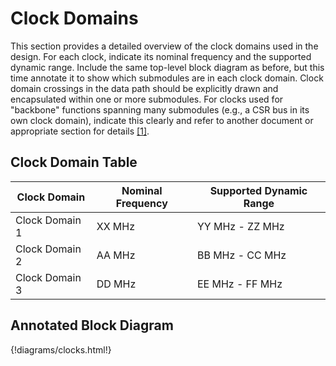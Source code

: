 # Clock Domains

This section provides a detailed overview of the clock domains used in the design. For each clock, indicate its nominal frequency and the supported dynamic range. Include the same top-level block diagram as before, but this time annotate it to show which submodules are in each clock domain. Clock domain crossings in the data path should be explicitly drawn and encapsulated within one or more submodules. For clocks used for "backbone" functions spanning many submodules (e.g., a CSR bus in its own clock domain), indicate this clearly and refer to another document or appropriate section for details [[1]](references.md#ref1).

## Clock Domain Table

| Clock Domain       | Nominal Frequency | Supported Dynamic Range |
|--------------------|--------------------|-------------------------|
| Clock Domain 1     | XX MHz             | YY MHz - ZZ MHz         |
| Clock Domain 2     | AA MHz             | BB MHz - CC MHz         |
| Clock Domain 3     | DD MHz             | EE MHz - FF MHz         |

## Annotated Block Diagram

{!diagrams/clocks.html!}
